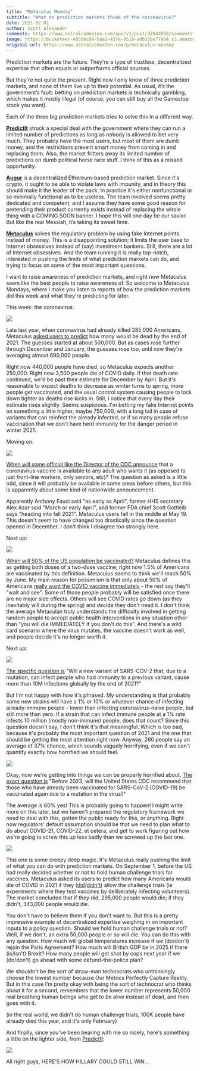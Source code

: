 ```yaml
---
title: "Metaculus Monday"
subtitle: "What do prediction markets think of the coronavirus?"
date: 2021-02-01
author: Scott Alexander
comments: https://www.astralcodexten.com/api/v1/post/32042050/comments?&all_comments=true
image: https://bucketeer-e05bbc84-baa3-437e-9518-adb32be77984.s3.amazonaws.com/public/images/e5722078-e6b5-4d7a-8d9d-7d0f70a7fcb2_248x248.png
original-url: https://www.astralcodexten.com/p/metaculus-monday
---
```

Prediction markets are the future. They're a type of trustless, decentralized expertise that often equals or outperforms official sources. 

But they're not quite the present. Right now I only know of three prediction markets, and none of them live up to their potential. As usual, it’s the government’s fault: betting on prediction markets is technically gambling, which makes it mostly illegal (of course, you can still buy all the Gamestop stock you want). 

Each of the three big prediction markets tries to solve this in a different way.

**[PredictIt](https://www.predictit.org/)** struck a special deal with the government where they can run a limited number of predictions as long as nobody is allowed to bet very much. They probably have the most users, but most of them are dumb money, and the restrictions prevent smart money from coming in and replacing them. Also, the market fritters away its limited number of predictions on dumb political horse race stuff. I think of this as a missed opportunity.

**[Augur](https://augur.net/)** is a decentralized Ethereum-based prediction market. Since it's crypto, it ought to be able to violate laws with impunity, and in theory this should make it the leader of the pack. In practice it's either nonfunctional or so minimally functional as to be useless. The team involved seems pretty dedicated and competent, and I assume they have some good reason for pretending their product currently exists instead of replacing the whole thing with a COMING SOON banner. I hope this will one day be our savior. But like the real Messiah, it’s taking its sweet time.

**[Metaculus](https://www.metaculus.com/questions/)** solves the regulatory problem by using fake Internet points instead of money. This is a disappointing solution; it limits the user base to Internet obsessives instead of (say) investment bankers. Still, there are a lot of Internet obsessives. And the team running it is really top-notch, interested in pushing the limits of what prediction markets can do, and trying to focus on some of the most important questions. 

I want to raise awareness of prediction markets, and right now Metaculus seem like the best people to raise awareness of. So welcome to Metaculus Mondays, where I make you listen to reports of how the prediction markets did this week and what they're predicting for later.

This week: the coronavirus.

[![](https://substackcdn.com/image/fetch/w_1456,c_limit,f_auto,q_auto:good,fl_progressive:steep/https%3A%2F%2Fbucketeer-e05bbc84-baa3-437e-9518-adb32be77984.s3.amazonaws.com%2Fpublic%2Fimages%2F6d5904cf-2d1d-4835-ab96-c974d43d24bb_996x176.png)](https://substackcdn.com/image/fetch/f_auto,q_auto:good,fl_progressive:steep/https%3A%2F%2Fbucketeer-e05bbc84-baa3-437e-9518-adb32be77984.s3.amazonaws.com%2Fpublic%2Fimages%2F6d5904cf-2d1d-4835-ab96-c974d43d24bb_996x176.png)

Late last year, when coronavirus had already killed 285,000 Americans, Metaculus [asked users to predict](https://www.metaculus.com/questions/5908/confirmed-us-covid-deaths-by-2022/) how many would be dead by the end of 2021. The guesses started at about 500,000. But as cases rose further through December and January, the guesses rose too, until now they're averaging almost 690,000 people. 

Right now 440,000 people have died, so Metaculus expects another 250,000. Right now 3,500 people die of COVID daily. If that death rate continued, we'd be past their estimate for December by April. But it's reasonable to expect deaths to decrease as winter turns to spring, more people get vaccinated, and the usual control system causing people to lock down tighter as deaths rise kicks in. Still, I notice that every day their estimate rises slightly. Seems suspicious. I'm betting my fake Internet points on something a little higher, maybe 750,000, with a long tail in case of variants that can reinfect the already infected, or if so many people refuse vaccination that we don't have herd immunity for the danger period in winter 2021.

Moving on:

[![](https://substackcdn.com/image/fetch/w_1456,c_limit,f_auto,q_auto:good,fl_progressive:steep/https%3A%2F%2Fbucketeer-e05bbc84-baa3-437e-9518-adb32be77984.s3.amazonaws.com%2Fpublic%2Fimages%2Fab7283b7-f54c-44c0-a165-b3ad29df103b_1029x178.png)](https://substackcdn.com/image/fetch/f_auto,q_auto:good,fl_progressive:steep/https%3A%2F%2Fbucketeer-e05bbc84-baa3-437e-9518-adb32be77984.s3.amazonaws.com%2Fpublic%2Fimages%2Fab7283b7-f54c-44c0-a165-b3ad29df103b_1029x178.png)

[When will some official like the Director of the CDC announce](https://www.metaculus.com/questions/5806/sars-cov-2-vaccine-widely-available-in-the-us/) that a coronavirus vaccine is available to any adult who wants it (as opposed to just front-line workers, only seniors, etc)? The question as asked is a little odd, since it will probably be available in some areas before others, but this is apparently about some kind of nationwide announcement.

Apparently Anthony Fauci said "as early as April", former HHS secretary Alex Azar said "March or early April", and former FDA chief Scott Gottleib says "heading into fall 2021". Metaculus users fall in the middle at May 19. This doesn't seem to have changed too drastically since the question opened in December. I don't think I disagree too strongly here.

Next up:

[![](https://substackcdn.com/image/fetch/w_1456,c_limit,f_auto,q_auto:good,fl_progressive:steep/https%3A%2F%2Fbucketeer-e05bbc84-baa3-437e-9518-adb32be77984.s3.amazonaws.com%2Fpublic%2Fimages%2Fe6a41e44-9542-44c0-8906-ad92a92f2b19_940x197.png)](https://substackcdn.com/image/fetch/f_auto,q_auto:good,fl_progressive:steep/https%3A%2F%2Fbucketeer-e05bbc84-baa3-437e-9518-adb32be77984.s3.amazonaws.com%2Fpublic%2Fimages%2Fe6a41e44-9542-44c0-8906-ad92a92f2b19_940x197.png)

[When will 50% of the US population be vaccinated?](https://www.metaculus.com/questions/6200/50-of-the-us-vaccinated-against-covid-when/) Metaculus defines this as getting both doses of a two-dose vaccine; right now 1.5% of Americans are vaccinated by this definition. Metaculus seems to think we'll reach 50% by June. My main reason for pessimism is that only about 50% of Americans [really want the COVID vaccine immediately](https://khn.org/news/article/poll-nearly-half-of-american-adults-now-want-the-covid-vaccine-asap/) \- the rest say they'll "wait and see". Some of those people probably will be satisfied once there are no major side effects. Others will see COVID rates go down (as they inevitably will during the spring) and decide they don't need it. I don't think the average Metaculan truly understands the difficulty involved in getting random people to accept public health interventions in any situation other than "you will die IMMEDIATELY if you don't do this". And there's a wild card scenario where the virus mutates, the vaccine doesn't work as well, and people decide it's no longer worth it.

Next up:

[![](https://substackcdn.com/image/fetch/w_1456,c_limit,f_auto,q_auto:good,fl_progressive:steep/https%3A%2F%2Fbucketeer-e05bbc84-baa3-437e-9518-adb32be77984.s3.amazonaws.com%2Fpublic%2Fimages%2F5790733f-1ade-49cc-89bf-a06ca9fb9e29_425x149.png)](https://substackcdn.com/image/fetch/f_auto,q_auto:good,fl_progressive:steep/https%3A%2F%2Fbucketeer-e05bbc84-baa3-437e-9518-adb32be77984.s3.amazonaws.com%2Fpublic%2Fimages%2F5790733f-1ade-49cc-89bf-a06ca9fb9e29_425x149.png)

[The specific question is](https://www.metaculus.com/questions/5749/covid-19-strain-that-circumvents-the-immunity/) "Will a new variant of SARS-COV-2 that, due to a mutation, can infect people who had immunity to a previous variant, cause more than 10M infections globally by the end of 2021?"

But I'm not happy with how it's phrased. My understanding is that probably some new strains will have a 1% or 10% or whatever chance of infecting already-immune people - lower than infecting coronavirus-naive people, but still more than zero. If a strain that can infect immune people at a 1% rate infects 10 million (mostly non-immune) people, does that count? Since this question doesn't say, I don't think it's that meaningful. Which is too bad, because it's probably the most important question of 2021 and the one that should be getting the most attention right now. Anyway, 260 people say an average of 37% chance, which sounds vaguely horrifying, even if we can't quantify exactly how horrified we should feel.

[![](https://substackcdn.com/image/fetch/w_1456,c_limit,f_auto,q_auto:good,fl_progressive:steep/https%3A%2F%2Fbucketeer-e05bbc84-baa3-437e-9518-adb32be77984.s3.amazonaws.com%2Fpublic%2Fimages%2F6a6c699a-ec04-48b2-8b23-d5016b5fe496_468x158.png)](https://substackcdn.com/image/fetch/f_auto,q_auto:good,fl_progressive:steep/https%3A%2F%2Fbucketeer-e05bbc84-baa3-437e-9518-adb32be77984.s3.amazonaws.com%2Fpublic%2Fimages%2F6a6c699a-ec04-48b2-8b23-d5016b5fe496_468x158.png)

Okay, now we're getting into things we can be properly horrified about. [The exact question is](https://www.metaculus.com/questions/6008/united-stated-cdc-to-recommend-revaccination/) "Before 2023, will the United States CDC recommend that those who have already been vaccinated for SARS-CoV-2 (COVID-19) be vaccinated again due to a mutation in the virus?"

The average is 60% yes! This is probably going to happen! I might write more on this later, but we haven't prepared the regulatory framework we need to deal with this, gotten the public ready for this, or anything. Right now regulators' default assumption should be that we need to plan what to do about COVID-21, COVID-22, et cetera, and get to work figuring out how we're going to screw this up less badly than we screwed up the last one.

[![](https://substackcdn.com/image/fetch/w_1456,c_limit,f_auto,q_auto:good,fl_progressive:steep/https%3A%2F%2Fbucketeer-e05bbc84-baa3-437e-9518-adb32be77984.s3.amazonaws.com%2Fpublic%2Fimages%2Fbeff858c-88ee-406a-8255-4281e89f0925_741x165.png)](https://substackcdn.com/image/fetch/f_auto,q_auto:good,fl_progressive:steep/https%3A%2F%2Fbucketeer-e05bbc84-baa3-437e-9518-adb32be77984.s3.amazonaws.com%2Fpublic%2Fimages%2Fbeff858c-88ee-406a-8255-4281e89f0925_741x165.png)

This one is some creepy deep magic. It's Metaculus really pushing the limit of what you can do with prediction markets. On September 1, before the US had really decided whether or not to hold human challenge trials for vaccines, Metaculus asked its users to predict how many Americans would die of COVID in 2021 if they ([did](https://www.metaculus.com/questions/5127/if-at-least-one-human-challenge-trial-is-run-for-covid-19-before-february-5-2021-how-many-total-deaths-in-the-us-will-be-directly-attributed-to-covid-19-in-2021/)/[didn't](https://www.metaculus.com/questions/5128/if-no-human-challenge-trials-are-run-for-covid-19-before-february-5-2021-how-many-total-deaths-in-the-us-will-be-directly-attributed-to-covid-19-in-2021/)) allow the challenge trials (ie experiments where they test vaccines by deliberately infecting volunteers). The market concluded that if they did, 295,000 people would die; if they didn't, 343,000 people would die.

You don't have to believe them if you don't want to. But this is a pretty impressive example of decentralized expertise weighing in on important inputs to a policy question. Should we hold human challenge trials or not? Well, if we don't, an extra 50,000 people or so will die. You can do this with any question. How much will global temperatures increase if we (do/don't) rejoin the Paris Agreement? How much will British GDP be in 2025 if there (is/isn't) Brexit? How many people will get shot by cops next year if we (do/don't) go ahead with some defund-the-police plan? 

We shouldn't be the sort of straw-man technocrats who unthinkingly choose the lowest number because Our Metrics Perfectly Capture Reality. But in this case I’m pretty okay with being the sort of technocrat who thinks about it for a second, remembers that the lower number represents 50,000 real breathing human beings who get to be alive instead of dead, and then goes with it.

(in the real world, we didn't do human challenge trials, 100K people have already died this year, and it's only February)

And finally, since you've been bearing with me so nicely, here's something a little on the lighter side, from [Predict](https://www.predictit.org/markets/detail/7053/Who-will-win-the-2024-Republican-presidential-nomination)[It](https://www.predictit.org/markets/detail/7057/Who-will-win-the-2024-Democratic-presidential-nomination):

[![](https://substackcdn.com/image/fetch/w_1456,c_limit,f_auto,q_auto:good,fl_progressive:steep/https%3A%2F%2Fbucketeer-e05bbc84-baa3-437e-9518-adb32be77984.s3.amazonaws.com%2Fpublic%2Fimages%2F17e17a3b-5400-43e0-a6a2-6ff88a68aeb2_700x468.png)](https://substackcdn.com/image/fetch/f_auto,q_auto:good,fl_progressive:steep/https%3A%2F%2Fbucketeer-e05bbc84-baa3-437e-9518-adb32be77984.s3.amazonaws.com%2Fpublic%2Fimages%2F17e17a3b-5400-43e0-a6a2-6ff88a68aeb2_700x468.png)

All right guys, HERE'S HOW HILLARY COULD STILL WIN...
